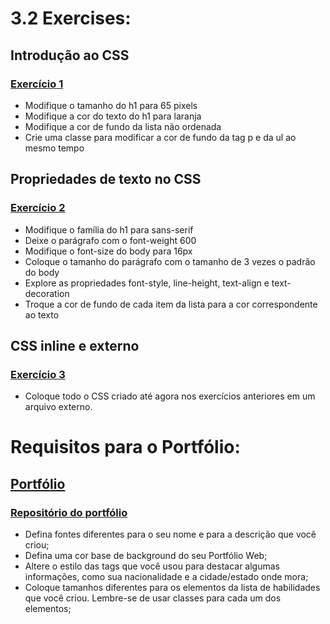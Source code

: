 # 3.2 Exercises:

## Introdução ao CSS

### [Exercício 1](./exercise-1/index.html)

-   Modifique o tamanho do h1 para 65 pixels
-   Modifique a cor do texto do h1 para laranja
-   Modifique a cor de fundo da lista não ordenada
-   Crie uma classe para modificar a cor de fundo da tag p e da ul ao mesmo tempo

## Propriedades de texto no CSS

### [Exercício 2](./exercise-2/index.html)

-   Modifique o família do h1 para sans-serif
-   Deixe o parágrafo com o font-weight 600
-   Modifique o font-size do body para 16px
-   Coloque o tamanho do parágrafo com o tamanho de 3 vezes o padrão do body
-   Explore as propriedades font-style, line-height, text-align e text-decoration
-   Troque a cor de fundo de cada item da lista para a cor correspondente ao texto

## CSS inline e externo

### [Exercício 3](./exercise-3/index.html)

-   Coloque todo o CSS criado até agora nos exercícios anteriores em um arquivo externo.

# Requisitos para o Portfólio:

## [Portfólio](https://lucasdximenes.github.io/)

### [Repositório do portfólio](https://github.com/lucasdximenes/lucasdximenes.github.io)

-   Defina fontes diferentes para o seu nome e para a descrição que você criou;
-   Defina uma cor base de background do seu Portfólio Web;
-   Altere o estilo das tags que você usou para destacar algumas informações, como sua nacionalidade e a cidade/estado onde mora;
-   Coloque tamanhos diferentes para os elementos da lista de habilidades que você criou. Lembre-se de usar classes para cada um dos elementos;
